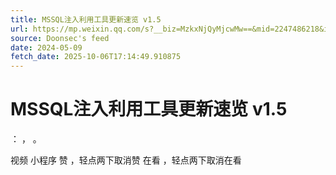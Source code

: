 ```yaml
---
title: MSSQL注入利用工具更新速览 v1.5
url: https://mp.weixin.qq.com/s?__biz=MzkxNjQyMjcwMw==&mid=2247486218&idx=3&sn=da61fd14b7b2a354a657e0b657218404
source: Doonsec's feed
date: 2024-05-09
fetch_date: 2025-10-06T17:14:49.910875
---
```


# MSSQL注入利用工具更新速览 v1.5

：
，
。

视频
小程序
赞
，轻点两下取消赞
在看
，轻点两下取消在看